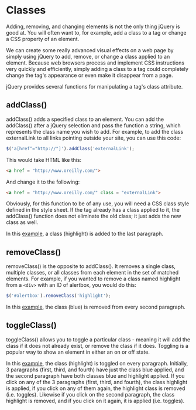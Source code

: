 # Classes

Adding, removing, and changing elements is not the only thing jQuery is good at. You will often want to, for example, add a class to a tag or change a CSS property of an element.

We can create some really advanced visual effects on a web page by simply using jQuery to add, remove, or change a class applied to an element. Because web browsers process and implement CSS instructions very quickly and efficiently, simply adding a class to a tag could completely change the tag's appearance or even make it disappear from a page.

jQuery provides several functions for manipulating a tag's class attribute.

## addClass()

addClass() adds a specified class to an element. You can add the addClass() after a jQuery selection and pass the function a string, which represents the class name you wish to add. For example, to add the class externalLink to all links pointing outside your site, you can use this code:

```js
$('a[href^="http://"]').addClass('externalLink');
```

This would take HTML like this:

```html
<a href = "http://www.oreilly.com/">
```

And change it to the following:

```html
<a href = "http://www.oreilly.com/" class = "externalLink">
```

Obviously, for this function to be of any use, you will need a CSS class style defined in the style sheet. If the tag already has a class applied to it, the addClass() function does not eliminate the old class; it just adds the new class as well.

In this <a href="archives/examples/addclass.htm" target = "_ blank">example</a>, a class (highlight) is added to the last paragraph.


## removeClass()

removeClass() is the opposite to addClass(). It removes a single class, multiple classes, or all classes from each element in the set of matched elements. For example, if you wanted to remove a class named highlight from a `<div>` with an ID of alertbox, you would do this:

```js
$('#alertbox').removeClass('highlight');
```

In this <a href="archives/examples/removeclass.htm" target = "_ blank">example</a>, the class (blue) is removed from every second paragraph.


## toggleClass()

toggleClass() allows you to toggle a particular class - meaning it will add the class if it does not already exist, or remove the class if it does. Toggling is a popular way to show an element in either an on or off state.

In this <a href="archives/examples/toggleclass.htm" target = "_ blank">example</a>, the class (highlight) is toggled on every paragraph. Initially, 3 paragraphs (first, third, and fourth) have just the class blue applied, and the second paragraph have both classes blue and highlight applied. If you click on any of the 3 paragraphs (first, third, and fourth), the class highlight is applied, if you click on any of them again, the highlight class is removed (i.e. toggles). Likewise if you click on the second paragraph, the class highlight is removed, and if you click on it again, it is applied (i.e. toggles).
